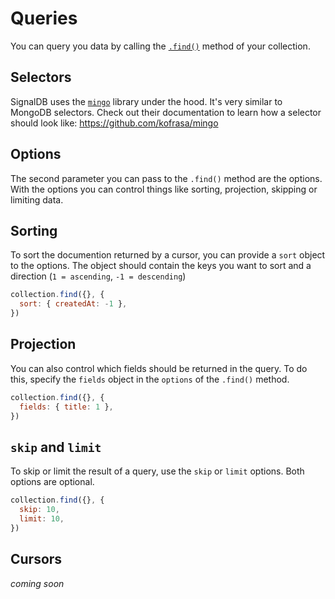 # Queries

You can query you data by calling the [`.find()`](/collections#find-selector-selector-t-options-options) method of your collection.

## Selectors

SignalDB uses the [`mingo`](https://www.npmjs.com/package/mingo) library under the hood. It's very similar to MongoDB selectors. Check out their documentation to learn how a selector should look like: https://github.com/kofrasa/mingo

## Options

The second parameter you can pass to the `.find()` method are the options. With the options you can control things like sorting, projection, skipping or limiting data.

## Sorting

To sort the documention returned by a cursor, you can provide a `sort` object to the options. The object should contain the keys you want to sort and a direction (`1 = ascending`, `-1 = descending`)

```js
collection.find({}, {
  sort: { createdAt: -1 },
})
```

## Projection

You can also control which fields should be returned in the query. To do this, specify the `fields` object in the `options` of the `.find()` method.

```js
collection.find({}, {
  fields: { title: 1 },
})
```

## `skip` and `limit`

To skip or limit the result of a query, use the `skip` or `limit` options. Both options are optional.

```js
collection.find({}, {
  skip: 10,
  limit: 10,
})
```

## Cursors

*coming soon*
